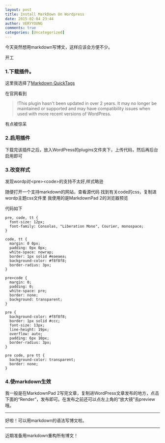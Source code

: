 ```yaml
---
layout: post
title: Install MarkDown On Wordpress
date: 2015-02-04 23:44
author: VERYYOUNG
comments: true
categories: [Uncategorized]
---
```

<p>今天突然想用markdown写博文，这样应该会方便不少。</p>

<p>开工</p>

<h3>1.下载插件。</h3>

<p>这里我选择了<a href="http://brettterpstra.com/projects/markdown-quicktags/">Markdown QuickTags</a></p>

<p>在官网看到</p>

<blockquote>
  <p>!This plugin hasn't been updated in over 2 years. It may no longer be maintained or supported and may have compatibility issues when used with more recent versions of WordPress.</p>
</blockquote>

<p>有点被惊呆</p>

<h3>2.启用插件</h3>

<p>下载完该插件之后，放入WordPress的plugins文件夹下，上传代码，然后再后台启用即可</p>

<h3>3.改变样式</h3>

<p>发现wordp对&lt;pre&gt;&lt;code&gt;的支持不太好,样式略逊</p>

<p>随便打开一个支持markdown的网站，查看源代码
找到有关code的css，复制进wordp主题css文件里
我使用的是MarkdownPad 2的浏览器预览</p>

<p>代码如下</p>

<pre><code>pre, code, tt {
  font-size: 12px;
  font-family: Consolas, "Liberation Mono", Courier, monospace;
}

code, tt {
  margin: 0 0px;
  padding: 0px 0px;
  white-space: nowrap;
  border: 1px solid #eaeaea;
  background-color: #f8f8f8;
  border-radius: 3px;
}

pre&gt;code {
  margin: 0;
  padding: 0;
  white-space: pre;
  border: none;
  background: transparent;
}

pre {
  background-color: #f8f8f8;
  border: 1px solid #ccc;
  font-size: 13px;
  line-height: 19px;
  overflow: auto;
  padding: 6px 10px;
  border-radius: 3px;
}

pre code, pre tt {
  background-color: transparent;
  border: none;
}
</code></pre>

<h3>4.使markdown生效</h3>

<p>我一般是在MarkdownPad 2写完文章，复制进WordPress文章发布的地方，点击下面的“Render”，发布即可。在发布之前还可以点左上角的“放大镜”去preview哦。</p>

<hr />

<p>好啦！可以用markdown的语法写博文啦。</p>

<hr />

<p>近期准备用markdown重构所有博文！</p>

